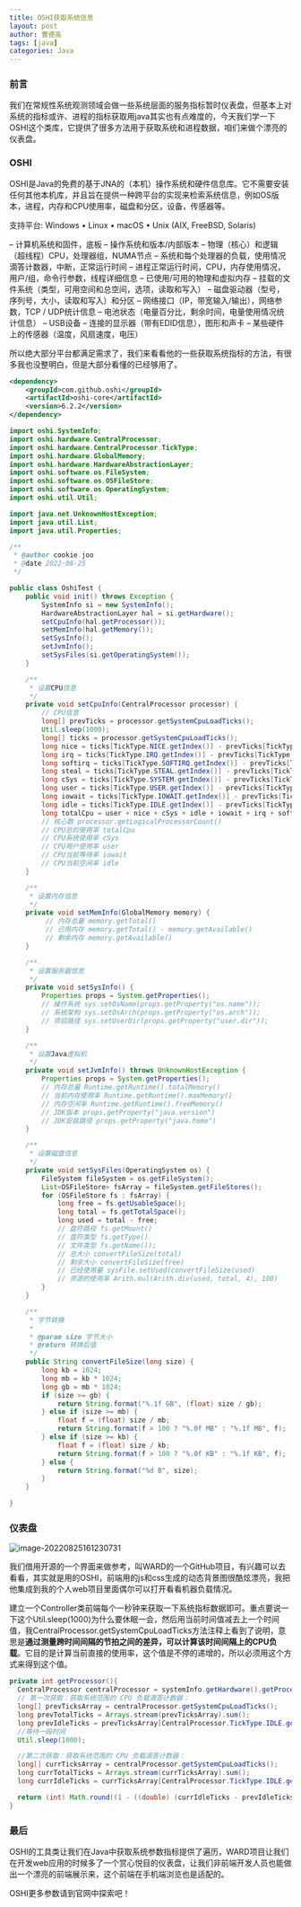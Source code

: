 ```yaml
---
title: OSHI获取系统信息
layout: post
author: 曹德高
tags: [java]
categories: Java
---
```


### 前言

我们在常规性系统观测领域会做一些系统层面的服务指标暂时仪表盘，但基本上对系统的指标或许、进程的指标获取用java其实也有点难度的，今天我们学一下OSHI这个类库，它提供了很多方法用于获取系统和进程数据，咱们来做个漂亮的仪表盘。

### OSHI

OSHI是Java的免费的基于JNA的（本机）操作系统和硬件信息库。它不需要安装任何其他本机库，并且旨在提供一种跨平台的实现来检索系统信息，例如OS版本，进程，内存和CPU使用率，磁盘和分区，设备，传感器等。

支持平台:
Windows • Linux • macOS • Unix (AIX, FreeBSD, Solaris)

– 计算机系统和固件，底板
– 操作系统和版本/内部版本
– 物理（核心）和逻辑（超线程）CPU，处理器组，NUMA节点
– 系统和每个处理器的负载，使用情况滴答计数器，中断，正常运行时间
– 进程正常运行时间，CPU，内存使用情况，用户/组，命令行参数，线程详细信息
– 已使用/可用的物理和虚拟内存
– 挂载的文件系统（类型，可用空间和总空间，选项，读取和写入）
– 磁盘驱动器（型号，序列号，大小，读取和写入）和分区
– 网络接口（IP，带宽输入/输出），网络参数，TCP / UDP统计信息
– 电池状态（电量百分比，剩余时间，电量使用情况统计信息）
– USB设备
– 连接的显示器（带有EDID信息），图形和声卡
– 某些硬件上的传感器（温度，风扇速度，电压）

所以绝大部分平台都满足需求了，我们来看看他的一些获取系统指标的方法，有很多我也没整明白，但是大部分看懂的已经够用了。

```xml
<dependency>
    <groupId>com.github.oshi</groupId>
    <artifactId>oshi-core</artifactId>
    <version>6.2.2</version>
</dependency>
```



```java
import oshi.SystemInfo;
import oshi.hardware.CentralProcessor;
import oshi.hardware.CentralProcessor.TickType;
import oshi.hardware.GlobalMemory;
import oshi.hardware.HardwareAbstractionLayer;
import oshi.software.os.FileSystem;
import oshi.software.os.OSFileStore;
import oshi.software.os.OperatingSystem;
import oshi.util.Util;

import java.net.UnknownHostException;
import java.util.List;
import java.util.Properties;

/**
 * @author cookie.joo
 * @date 2022-08-25
 */

public class OshiTest {
    public void init() throws Exception {
        SystemInfo si = new SystemInfo();
        HardwareAbstractionLayer hal = si.getHardware();
        setCpuInfo(hal.getProcessor());
        setMemInfo(hal.getMemory());
        setSysInfo();
        setJvmInfo();
        setSysFiles(si.getOperatingSystem());
    }

    /**
     * 设置CPU信息
     */
    private void setCpuInfo(CentralProcessor processor) {
        // CPU信息
        long[] prevTicks = processor.getSystemCpuLoadTicks();
        Util.sleep(1000);
        long[] ticks = processor.getSystemCpuLoadTicks();
        long nice = ticks[TickType.NICE.getIndex()] - prevTicks[TickType.NICE.getIndex()];
        long irq = ticks[TickType.IRQ.getIndex()] - prevTicks[TickType.IRQ.getIndex()];
        long softirq = ticks[TickType.SOFTIRQ.getIndex()] - prevTicks[TickType.SOFTIRQ.getIndex()];
        long steal = ticks[TickType.STEAL.getIndex()] - prevTicks[TickType.STEAL.getIndex()];
        long cSys = ticks[TickType.SYSTEM.getIndex()] - prevTicks[TickType.SYSTEM.getIndex()];
        long user = ticks[TickType.USER.getIndex()] - prevTicks[TickType.USER.getIndex()];
        long iowait = ticks[TickType.IOWAIT.getIndex()] - prevTicks[TickType.IOWAIT.getIndex()];
        long idle = ticks[TickType.IDLE.getIndex()] - prevTicks[TickType.IDLE.getIndex()];
        long totalCpu = user + nice + cSys + idle + iowait + irq + softirq + steal;
        // 核心数 processor.getLogicalProcessorCount()
        // CPU总的使用率 totalCpu
        // CPU系统使用率 cSys
        // CPU用户使用率 user
        // CPU当前等待率 iowait
        // CPU当前空闲率 idle
    }

    /**
     * 设置内存信息
     */
    private void setMemInfo(GlobalMemory memory) {
         // 内存总量 memory.getTotal()
         // 已用内存 memory.getTotal() - memory.getAvailable()
         // 剩余内存 memory.getAvailable()
    }

    /**
     * 设置服务器信息
     */
    private void setSysInfo() {
        Properties props = System.getProperties();
        // 操作系统 sys.setOsName(props.getProperty("os.name"));
        // 系统架构 sys.setOsArch(props.getProperty("os.arch"));
        // 项目路径 sys.setUserDir(props.getProperty("user.dir"));
    }

    /**
     * 设置Java虚拟机
     */
    private void setJvmInfo() throws UnknownHostException {
        Properties props = System.getProperties();
        // 内存总量 Runtime.getRuntime().totalMemory()
        // 当前内存使用率 Runtime.getRuntime().maxMemory()
        // 内存空闲率 Runtime.getRuntime().freeMemory()
        // JDK版本 props.getProperty("java.version")
        // JDK安装路径 props.getProperty("java.home")
    }

    /**
     * 设置磁盘信息
     */
    private void setSysFiles(OperatingSystem os) {
        FileSystem fileSystem = os.getFileSystem();
        List<OSFileStore> fsArray = fileSystem.getFileStores();
        for (OSFileStore fs : fsArray) {
            long free = fs.getUsableSpace();
            long total = fs.getTotalSpace();
            long used = total - free;
            // 盘符路径 fs.getMount()
            // 盘符类型 fs.getType()
            // 文件类型 fs.getName());
            // 总大小 convertFileSize(total)
            // 剩余大小 convertFileSize(free)
            // 已经使用量 sysFile.setUsed(convertFileSize(used)
            // 资源的使用率 Arith.mul(Arith.div(used, total, 4), 100)
        }
    }

    /**
     * 字节转换
     *
     * @param size 字节大小
     * @return 转换后值
     */
    public String convertFileSize(long size) {
        long kb = 1024;
        long mb = kb * 1024;
        long gb = mb * 1024;
        if (size >= gb) {
            return String.format("%.1f GB", (float) size / gb);
        } else if (size >= mb) {
            float f = (float) size / mb;
            return String.format(f > 100 ? "%.0f MB" : "%.1f MB", f);
        } else if (size >= kb) {
            float f = (float) size / kb;
            return String.format(f > 100 ? "%.0f KB" : "%.1f KB", f);
        } else {
            return String.format("%d B", size);
        }
    }

}
```

### 仪表盘

![image-20220825161230731](/images/2022-08-25-oshi/image-20220825161230731.png)

我们借用开源的一个界面来做参考，叫WARD的一个GitHub项目，有兴趣可以去看看，其实就是用的OSHI，前端用的js和css生成的动态背景图很酷炫漂亮，我把他集成到我的个人web项目里面偶尔可以打开看看机器负载情况。

建立一个Controller类前端每个一秒钟来获取一下系统指标数据即可。重点要说一下这个Util.sleep(1000)为什么要休眠一会，然后用当前时间值减去上一个时间值，我CentralProcessor.getSystemCpuLoadTicks方法注释上看到了说明，意思是**通过测量跨时间间隔的节拍之间的差异，可以计算该时间间隔上的CPU负载**。它目的是计算当前直接的使用率，这个值是不停的递增的，所以必须用这个方式来得到这个值。

```java
private int getProcessor(){
  CentralProcessor centralProcessor = systemInfo.getHardware().getProcessor();
  // 第一次获取：获取系统范围的 CPU 负载滴答计数器：
  long[] prevTicksArray = centralProcessor.getSystemCpuLoadTicks();
  long prevTotalTicks = Arrays.stream(prevTicksArray).sum();
  long prevIdleTicks = prevTicksArray[CentralProcessor.TickType.IDLE.getIndex()];
  //等待一段时间
  Util.sleep(1000);

  //第二次获取：获取系统范围的 CPU 负载滴答计数器：
  long[] currTicksArray = centralProcessor.getSystemCpuLoadTicks();
  long currTotalTicks = Arrays.stream(currTicksArray).sum();
  long currIdleTicks = currTicksArray[CentralProcessor.TickType.IDLE.getIndex()];

  return (int) Math.round((1 - ((double) (currIdleTicks - prevIdleTicks)) / ((double) (currTotalTicks - prevTotalTicks))) * 100);
}
```

### 最后

OSHI的工具类让我们在Java中获取系统参数指标提供了遍历，WARD项目让我们在开发web应用的时候多了一个赏心悦目的仪表盘，让我们非前端开发人员也能做出一个漂亮的前端展示来，这个前端在手机端浏览也是适配的。

OSHI更多参数请到官网中探索吧！

